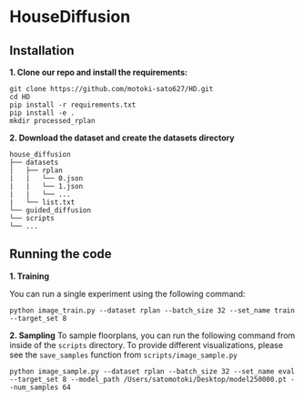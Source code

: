 # HouseDiffusion

## Installation
**1. Clone our repo and install the requirements:**

```
git clone https://github.com/motoki-sato627/HD.git
cd HD
pip install -r requirements.txt
pip install -e .
mkdir processed_rplan
```
**2. Download the dataset and create the datasets directory**

```
house_diffusion
├── datasets
│   ├── rplan
|   |   └── 0.json
|   |   └── 1.json
|   |   └── ...
|   └── list.txt
└── guided_diffusion
└── scripts
└── ...
```

## Running the code

**1. Training**

You can run a single experiment using the following command:
```
python image_train.py --dataset rplan --batch_size 32 --set_name train --target_set 8
```
**2. Sampling**
To sample floorplans, you can run the following command from inside of the `scripts` directory. To provide different visualizations, please see the `save_samples` function from `scripts/image_sample.py`

```
python image_sample.py --dataset rplan --batch_size 32 --set_name eval --target_set 8 --model_path /Users/satomotoki/Desktop/model250000.pt --num_samples 64
```
